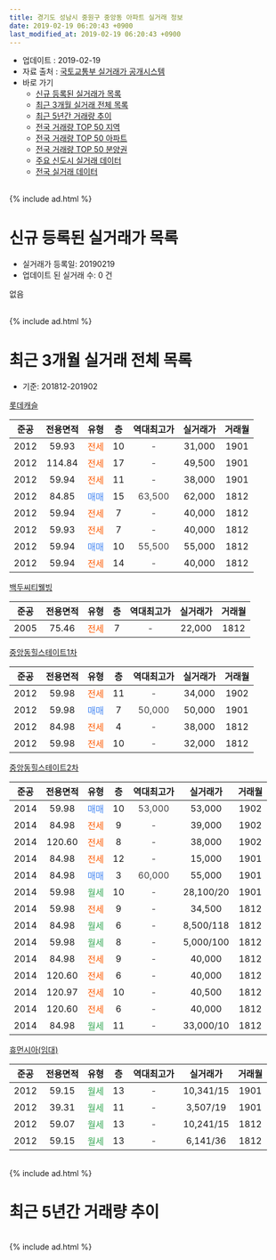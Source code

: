 ```yaml
---
title: 경기도 성남시 중원구 중앙동 아파트 실거래 정보
date: 2019-02-19 06:20:43 +0900
last_modified_at: 2019-02-19 06:20:43 +0900
---
```


* 업데이트 : 2019-02-19
* 자료 출처 : [국토교통부 실거래가 공개시스템](http://rt.molit.go.kr)
* 바로 가기
    * [신규 등록된 실거래가 목록](#신규-등록된-실거래가-목록)
    * [최근 3개월 실거래 전체 목록](#최근-3개월-실거래-전체-목록)
    * [최근 5년간 거래량 추이](#최근-5년간-거래량-추이)
    * [전국 거래량 TOP 50 지역](https://inasie.github.io/apt-trade-info/최근-3개월-전국에서-가장-거래가-많이-발생한-지역)
    * [전국 거래량 TOP 50 아파트](https://inasie.github.io/apt-trade-info/최근-3개월-전국에서-가장-거래가-많이-발생한-아파트)
    * [전국 거래량 TOP 50 분양권](https://inasie.github.io/apt-trade-info/최근-3개월-전국에서-가장-거래가-많이-발생한-분양권)
    * [주요 신도시 실거래 데이터](https://inasie.github.io/apt-trade-info/주요-신도시)
    * [전국 실거래 데이터](https://inasie.github.io/apt-trade-info/전국)
<br>
{% include ad.html %}
<br>

# 신규 등록된 실거래가 목록
* 실거래가 등록일: 20190219
* 업데이트 된 실거래 수: 0 건

없음

<br>
{% include ad.html %}
<br>

# 최근 3개월 실거래 전체 목록
* 기준: 201812-201902


[롯데캐슬](https://search.naver.com/search.naver?query=%EA%B2%BD%EA%B8%B0%EB%8F%84+%EC%84%B1%EB%82%A8%EC%8B%9C+%EC%A4%91%EC%9B%90%EA%B5%AC+%EC%A4%91%EC%95%99%EB%8F%99+%EB%A1%AF%EB%8D%B0%EC%BA%90%EC%8A%AC)

|준공|전용면적|유형|층|역대최고가|실거래가|거래월|
|:---:|:---:|:---:|:---:|:---:|:---:|:---:|
|2012|59.93|<span style="color:#ff5a00">전세</span>|10|<span style="color:#444444">-</span>|31,000|1901|
|2012|114.84|<span style="color:#ff5a00">전세</span>|17|<span style="color:#444444">-</span>|49,500|1901|
|2012|59.94|<span style="color:#ff5a00">전세</span>|11|<span style="color:#444444">-</span>|38,000|1901|
|2012|84.85|<span style="color:#4285f3">매매</span>|15|<span style="color:#444444">63,500</span>|62,000|1812|
|2012|59.94|<span style="color:#ff5a00">전세</span>|7|<span style="color:#444444">-</span>|40,000|1812|
|2012|59.93|<span style="color:#ff5a00">전세</span>|7|<span style="color:#444444">-</span>|40,000|1812|
|2012|59.94|<span style="color:#4285f3">매매</span>|10|<span style="color:#444444">55,500</span>|55,000|1812|
|2012|59.94|<span style="color:#ff5a00">전세</span>|14|<span style="color:#444444">-</span>|40,000|1812|

[백두씨티웰빙](https://search.naver.com/search.naver?query=%EA%B2%BD%EA%B8%B0%EB%8F%84+%EC%84%B1%EB%82%A8%EC%8B%9C+%EC%A4%91%EC%9B%90%EA%B5%AC+%EC%A4%91%EC%95%99%EB%8F%99+%EB%B0%B1%EB%91%90%EC%94%A8%ED%8B%B0%EC%9B%B0%EB%B9%99)

|준공|전용면적|유형|층|역대최고가|실거래가|거래월|
|:---:|:---:|:---:|:---:|:---:|:---:|:---:|
|2005|75.46|<span style="color:#ff5a00">전세</span>|7|<span style="color:#444444">-</span>|22,000|1812|

[중앙동힐스테이트1차](https://search.naver.com/search.naver?query=%EA%B2%BD%EA%B8%B0%EB%8F%84+%EC%84%B1%EB%82%A8%EC%8B%9C+%EC%A4%91%EC%9B%90%EA%B5%AC+%EC%A4%91%EC%95%99%EB%8F%99+%EC%A4%91%EC%95%99%EB%8F%99%ED%9E%90%EC%8A%A4%ED%85%8C%EC%9D%B4%ED%8A%B81%EC%B0%A8)

|준공|전용면적|유형|층|역대최고가|실거래가|거래월|
|:---:|:---:|:---:|:---:|:---:|:---:|:---:|
|2012|59.98|<span style="color:#ff5a00">전세</span>|11|<span style="color:#444444">-</span>|34,000|1902|
|2012|59.98|<span style="color:#4285f3">매매</span>|7|<span style="color:#444444">50,000</span>|50,000|1901|
|2012|84.98|<span style="color:#ff5a00">전세</span>|4|<span style="color:#444444">-</span>|38,000|1812|
|2012|59.98|<span style="color:#ff5a00">전세</span>|10|<span style="color:#444444">-</span>|32,000|1812|

[중앙동힐스테이트2차](https://search.naver.com/search.naver?query=%EA%B2%BD%EA%B8%B0%EB%8F%84+%EC%84%B1%EB%82%A8%EC%8B%9C+%EC%A4%91%EC%9B%90%EA%B5%AC+%EC%A4%91%EC%95%99%EB%8F%99+%EC%A4%91%EC%95%99%EB%8F%99%ED%9E%90%EC%8A%A4%ED%85%8C%EC%9D%B4%ED%8A%B82%EC%B0%A8)

|준공|전용면적|유형|층|역대최고가|실거래가|거래월|
|:---:|:---:|:---:|:---:|:---:|:---:|:---:|
|2014|59.98|<span style="color:#4285f3">매매</span>|10|<span style="color:#444444">53,000</span>|53,000|1902|
|2014|84.98|<span style="color:#ff5a00">전세</span>|9|<span style="color:#444444">-</span>|39,000|1902|
|2014|120.60|<span style="color:#ff5a00">전세</span>|8|<span style="color:#444444">-</span>|38,000|1902|
|2014|84.98|<span style="color:#ff5a00">전세</span>|12|<span style="color:#444444">-</span>|15,000|1901|
|2014|84.98|<span style="color:#4285f3">매매</span>|3|<span style="color:#444444">60,000</span>|55,000|1901|
|2014|59.98|<span style="color:#34a853">월세</span>|10|<span style="color:#444444">-</span>|28,100/20|1901|
|2014|59.98|<span style="color:#ff5a00">전세</span>|9|<span style="color:#444444">-</span>|34,500|1812|
|2014|84.98|<span style="color:#34a853">월세</span>|6|<span style="color:#444444">-</span>|8,500/118|1812|
|2014|59.98|<span style="color:#34a853">월세</span>|8|<span style="color:#444444">-</span>|5,000/100|1812|
|2014|84.98|<span style="color:#ff5a00">전세</span>|9|<span style="color:#444444">-</span>|40,000|1812|
|2014|120.60|<span style="color:#ff5a00">전세</span>|6|<span style="color:#444444">-</span>|40,000|1812|
|2014|120.97|<span style="color:#ff5a00">전세</span>|10|<span style="color:#444444">-</span>|40,500|1812|
|2014|120.60|<span style="color:#ff5a00">전세</span>|6|<span style="color:#444444">-</span>|40,000|1812|
|2014|84.98|<span style="color:#34a853">월세</span>|11|<span style="color:#444444">-</span>|33,000/10|1812|

[휴먼시아(임대)](https://search.naver.com/search.naver?query=%EA%B2%BD%EA%B8%B0%EB%8F%84+%EC%84%B1%EB%82%A8%EC%8B%9C+%EC%A4%91%EC%9B%90%EA%B5%AC+%EC%A4%91%EC%95%99%EB%8F%99+%ED%9C%B4%EB%A8%BC%EC%8B%9C%EC%95%84%28%EC%9E%84%EB%8C%80%29)

|준공|전용면적|유형|층|역대최고가|실거래가|거래월|
|:---:|:---:|:---:|:---:|:---:|:---:|:---:|
|2012|59.15|<span style="color:#34a853">월세</span>|13|<span style="color:#444444">-</span>|10,341/15|1901|
|2012|39.31|<span style="color:#34a853">월세</span>|11|<span style="color:#444444">-</span>|3,507/19|1901|
|2012|59.07|<span style="color:#34a853">월세</span>|13|<span style="color:#444444">-</span>|10,241/15|1812|
|2012|59.15|<span style="color:#34a853">월세</span>|13|<span style="color:#444444">-</span>|6,141/36|1812|


<br>
{% include ad.html %}
<br>

# 최근 5년간 거래량 추이


<div style="width:100%;">
    <canvas id="deal_progress" height="200"></canvas>
</div>

<script>
new Chart(document.getElementById("deal_progress"), {
    type: 'line',
    data: {
        labels: ['201402','201403','201404','201405','201406','201407','201408','201409','201410','201411','201412','201501','201502','201503','201504','201505','201506','201507','201508','201509','201510','201511','201512','201601','201602','201603','201604','201605','201606','201607','201608','201609','201610','201611','201612','201701','201702','201703','201704','201705','201706','201707','201708','201709','201710','201711','201712','201801','201802','201803','201804','201805','201806','201807','201808','201809','201810','201811','201812','201901','201902'],
        datasets: [{
            label: '매매',
            pointRadius: 1,
            data: [3, 10, 2, 10, 6, 14, 12, 15, 19, 9, 13, 15, 14, 23, 15, 13, 14, 7, 9, 14, 7, 6, 4, 1, 9, 7, 9, 10, 19, 23, 21, 14, 27, 11, 9, 3, 7, 13, 4, 18, 21, 31, 21, 22, 19, 12, 17, 28, 19, 36, 9, 11, 6, 14, 26, 12, 10, 4, 2, 2, 1],
            borderColor: "rgba(255, 201, 14, 1)",
            backgroundColor: "rgba(255, 201, 14, 0.5)",
            fill: false,
            lineTension: 0
        },{
            label: '전월세',
            pointRadius: 1,
            data: [9, 18, 12, 14, 13, 22, 29, 42, 30, 22, 24, 15, 9, 9, 11, 9, 8, 12, 7, 4, 5, 4, 3, 2, 5, 15, 8, 10, 11, 12, 12, 20, 25, 14, 13, 10, 15, 13, 14, 13, 15, 14, 9, 9, 9, 10, 10, 17, 7, 25, 10, 7, 13, 12, 18, 29, 20, 16, 16, 7, 3],
            borderColor: "rgba(0, 141, 185, 1)",
            backgroundColor: "rgba(0, 141, 185, 0.5)",
            fill: false,
            lineTension: 0
        }
        ]
    },
    options: {
        responsive: true,
        title: {
            display: false
        },
        tooltips: {
            mode: 'index',
            intersect: false
        },
        hover: {
            mode: 'nearest',
            intersect: true
        },
        scales: {
            xAxes: [{
                display: true,
                scaleLabel: {
                    display: true,
                    labelString: '년/월'
                }
            }],
            yAxes: [{
                display: true,
                ticks: {
                    suggestedMin: 0,
                },
                scaleLabel: {
                    display: true,
                    labelString: '실거래 수'
                }
            }]
        }
    }
});

</script>


<br>
{% include ad.html %}
<br>

